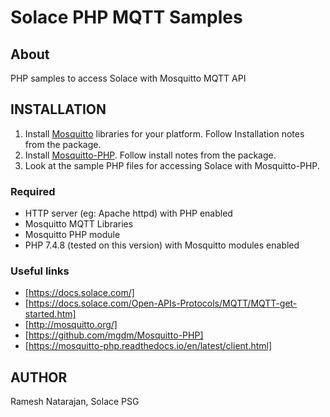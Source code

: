 # Solace PHP MQTT Samples

## About

PHP samples to access Solace with Mosquitto MQTT API

## INSTALLATION

1. Install [Mosquitto](http://mosquitto.org/) libraries for your platform. Follow Installation notes from the package.
2. Install [Mosquitto-PHP](https://github.com/mgdm/Mosquitto-PHP). Follow install notes from the package.
3. Look at the sample PHP files for accessing Solace with Mosquitto-PHP.

### Required

- HTTP server (eg: Apache httpd) with PHP enabled
- Mosquitto MQTT Libraries
- Mosquitto PHP module
- PHP 7.4.8 (tested on this version) with Mosquitto modules enabled

### Useful links

- [https://docs.solace.com/]
- [https://docs.solace.com/Open-APIs-Protocols/MQTT/MQTT-get-started.htm]
- [http://mosquitto.org/]
- [https://github.com/mgdm/Mosquitto-PHP]
- [https://mosquitto-php.readthedocs.io/en/latest/client.html]

## AUTHOR

Ramesh Natarajan, Solace PSG
